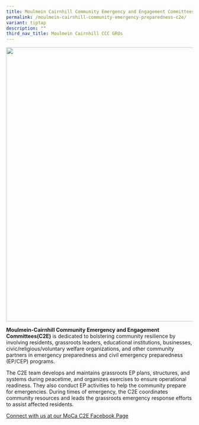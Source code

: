 ```yaml
---
title: Moulmein Cairnhill Community Emergency and Engagement Committees (C2E)
permalink: /moulmein-cairnhill-community-emergency-preparedness-c2e/
variant: tiptap
description: ""
third_nav_title: Moulmein Cairnhill CCC GROs
---
```

<div class="isomer-image-wrapper">
<img style="width: 740px; color: rgb(0, 0, 0); font-family: system-ui, -apple-system, &quot;system-ui&quot;, &quot;Segoe UI&quot;, Roboto, Oxygen, Ubuntu, Cantarell, &quot;Open Sans&quot;, &quot;Helvetica Neue&quot;, sans-serif; font-size: medium; font-style: normal; font-variant-ligatures: normal; font-variant-caps: normal; font-weight: 400; letter-spacing: normal; orphans: 2; text-align: start; text-indent: 0px; text-transform: none; widows: 2; word-spacing: 0px; -webkit-text-stroke-width: 0px; white-space: normal; text-decoration-thickness: initial; text-decoration-style: initial; text-decoration-color: initial;" height="auto" width="100%" src="https://moca.sgp1.cdn.digitaloceanspaces.com/Our%20Communities/61539e3c8c43f554e9fb883e_Moulmein-Cairnhill%2520Community%2520Emergency%2520Preparedness%2520(C2E).webp">
</div>
<p></p>
<p><strong>Moulmein-Cairnhill Community Emergency and Engagement Committees(C2E)</strong> is
dedicated to bolstering community resilience by involving residents, grassroots
leaders, educational institutions, businesses, civic/religious/voluntary
welfare organizations, and other community partners in emergency preparedness
and civil emergency preparedness (EP/CEP) programs.</p>
<p>The C2E team develops and maintains grassroots EP plans, structures, and
systems during peacetime, and organizes exercises to ensure operational
readiness. They also conduct EP activities to help the community prepare
for emergencies. During times of emergency, the C2E coordinates community
resources and leads the grassroots emergency response efforts to assist
affected residents.</p>
<p><a href="https://www.facebook.com/moulmeincairnhillc2e" rel="noopener noreferrer nofollow" target="_blank">Connect with us at our MoCa C2E Facebook Page</a>
</p>
<p></p>